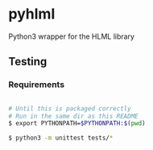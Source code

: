 # pyhlml
Python3 wrapper for the HLML library

## Testing

### Requirements

```bash

# Until this is packaged correctly
# Run in the same dir as this README
$ export PYTHONPATH=$PYTHONPATH:$(pwd)

$ python3 -m unittest tests/*